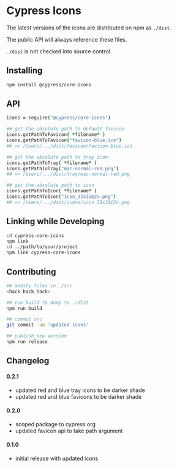 # Cypress Icons

The latest versions of the icons are distributed on npm as `./dist`.

The public API will always reference these files.

`./dist` is not checked into source control.

## Installing

```bash
npm install @cypress/core-icons
```

## API

```coffeescript
icons = require("@cypress/core-icons")

## get the absolute path to default favicon
icons.getPathToFavicon( *filename* )
icons.getPathToFavicon("favicon-blue.ico")
## => /Users/.../dist/favicon/favicon-blue.ico

## get the absolute path to tray icon
icons.getPathToTray( *filename* )
icons.getPathToTray("mac-normal-red.png")
## => /Users/.../dist/tray/mac-normal-red.png

## get the absolute path to icon
icons.getPathToIcon( *filename* )
icons.getPathToIcon("icon_32x32@2x.png")
## => /Users/.../dist/icons/icon_32x32@2x.png
```

## Linking while Developing

```bash
cd cypress-core-icons
npm link
cd ../path/to/your/project
npm link cypress-core-icons
```

## Contributing

```bash
## modify files in ./src
<hack hack hack>

## run build to dump to ./dist
npm run build

## commit src
git commit -am 'updated icons'

## publish new version
npm run release
```

## Changelog

#### 0.2.1
- updated red and blue tray icons to be darker shade
- updated red and blue favicons to be darker shade

#### 0.2.0
- scoped package to cypress org
- updated favicon api to take path argument

#### 0.1.0
- initial release with updated icons
